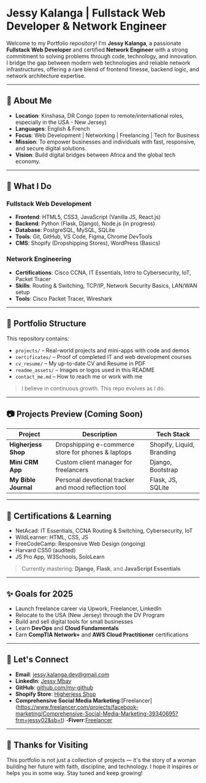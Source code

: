 # Jessy Kalanga | Fullstack Web Developer & Network Engineer

Welcome to my Portfolio repository! I'm **Jessy Kalanga**, a passionate **Fullstack Web Developer** and certified **Network Engineer** with a strong commitment to solving problems through code, technology, and innovation. I bridge the gap between modern web technologies and reliable network infrastructures, offering a rare blend of frontend finesse, backend logic, and network architecture expertise.

---

## 🚀 About Me

- **Location**: Kinshasa, DR Congo (open to remote/international roles, especially in the USA - New Jersey)
- **Languages**: English & French
- **Focus**: Web Development | Networking | Freelancing | Tech for Business
- **Mission**: To empower businesses and individuals with fast, responsive, and secure digital solutions.
- **Vision**: Build digital bridges between Africa and the global tech economy.

---

## 💼 What I Do

### Fullstack Web Development

- **Frontend**: HTML5, CSS3, JavaScript (Vanilla JS, React.js)
- **Backend**: Python (Flask, Django), Node.js (in progress)
- **Database**: PostgreSQL, MySQL, SQLite
- **Tools**: Git, GitHub, VS Code, Figma, Chrome DevTools
- **CMS**: Shopify (Dropshipping Stores), WordPress (Basics)

### Network Engineering

- **Certifications**: Cisco CCNA, IT Essentials, Intro to Cybersecurity, IoT, Packet Tracer
- **Skills**: Routing & Switching, TCP/IP, Network Security Basics, LAN/WAN setup
- **Tools**: Cisco Packet Tracer, Wireshark

---

## 📁 Portfolio Structure

This repository contains:

- `projects/` – Real-world projects and mini-apps with code and demos
- `certificates/` – Proof of completed IT and web development courses
- `cv_resume/` – My up-to-date CV and Resume in PDF
- `readme_assets/` – Images or logos used in this README
- `contact_me.md` – How to reach me or work with me

> I believe in continuous growth. This repo evolves as I do.

---

## 📷 Projects Preview (Coming Soon)

| Project | Description | Tech Stack |
|--------|-------------|------------|
| **Higherjess Shop** | Dropshipping e-commerce store for phones & laptops | Shopify, Liquid, Branding |
| **Mini CRM App** | Custom client manager for freelancers | Django, Bootstrap |
| **My Bible Journal** | Personal devotional tracker and mood reflection tool | Flask, JS, SQLite |

---

## 📜 Certifications & Learning

- NetAcad: IT Essentials, CCNA Routing & Switching, Cybersecurity, IoT
- WildLearner: HTML, CSS, JS
- FreeCodeCamp: Responsive Web Design (ongoing)
- Harvard CS50 (audited)
- JS Pro App, W3Schools, SoloLearn

> Currently mastering: **Django**, **Flask**, and **JavaScript Essentials**

---

## ✨ Goals for 2025

- Launch freelance career via Upwork, Freelancer, LinkedIn
- Relocate to the USA (New Jersey) through the DV Program
- Build and sell digital tools for small businesses
- Learn **DevOps** and **Cloud Fundamentals**
- Earn **CompTIA Network+** and **AWS Cloud Practitioner** certifications

---

## 🤝 Let's Connect

- **Email**: jessy.kalanga.dev@gmail.com
- **LinkedIn**: [Jessy Mbay](https://www.linkedin.com/in/jessy-mbay-9738a7360?trk=contact-info)
- **GitHub**: [github.com/my-github](https://github.com/jess-tech-dev)
- **Shopify Store**: [Higherjess Shop](https://admin.shopify.com/store/j0kjb3-bn?ui_locales=en)
- **Comprehensive Social Media Marketing**:[Freelancer] (https://www.freelancer.com/projects/facebook-marketing/Comprehensive-Social-Media-Marketing-39340695?frm=jessy02&sb=t)
-**Fiverr**:[Freelancer](https://www.fiverr.com/s/8zovAjZ)

---

## 🙏 Thanks for Visiting

This portfolio is not just a collection of projects — it's the story of a woman building her future with faith, discipline, and technology. I hope it inspires or helps you in some way. Stay tuned and keep growing!
